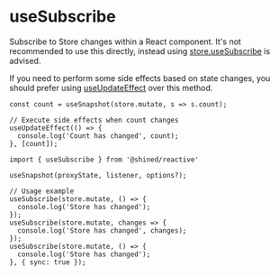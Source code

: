 # useSubscribe

Subscribe to Store changes within a React component. It's not recommended to use this directly, instead using [store.useSubscribe](/reference/basic/create#store-use-subscribe) is advised.

If you need to perform some side effects based on state changes, you should prefer using [useUpdateEffect](http://sheinsight.github.io/react-use/reference/use-update-effect) over this method.

```tsx
const count = useSnapshot(store.mutate, s => s.count);

// Execute side effects when count changes
useUpdateEffect(() => {
  console.log('Count has changed', count);
}, [count]);
```

```tsx
import { useSubscribe } from '@shined/reactive'

useSnapshot(proxyState, listener, options?);

// Usage example
useSubscribe(store.mutate, () => {
  console.log('Store has changed');
});
useSubscribe(store.mutate, changes => {
  console.log('Store has changed', changes);
});
useSubscribe(store.mutate, () => {
  console.log('Store has changed');
}, { sync: true });
```
